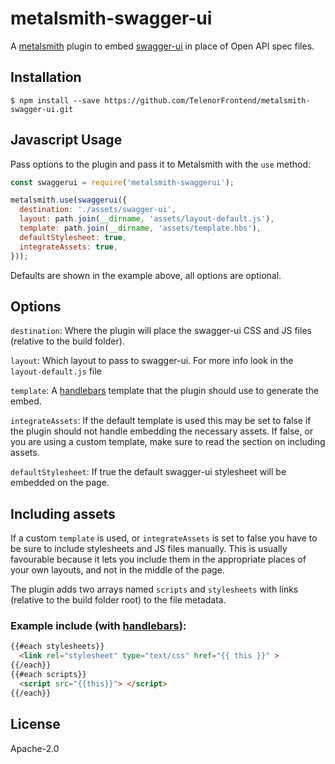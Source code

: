 # metalsmith-swagger-ui

A [metalsmith](https://github.com/segmentio/metalsmith) plugin to embed [swagger-ui](https://github.com/swagger-api/swagger-ui) in place of Open API spec files.

## Installation

    $ npm install --save https://github.com/TelenorFrontend/metalsmith-swagger-ui.git

## Javascript Usage

  Pass options to the plugin and pass it to Metalsmith with the `use` method:

```js
const swaggerui = require('metalsmith-swaggerui');

metalsmith.use(swaggerui({
  destination: './assets/swagger-ui',
  layout: path.join(__dirname, 'assets/layout-default.js'),
  template: path.join(__dirname, 'assets/template.hbs'),
  defaultStylesheet: true,
  integrateAssets: true,
}));
```
Defaults are shown in the example above, all options are optional.

## Options

`destination`: Where the plugin will place the swagger-ui CSS and JS files (relative to the build folder).

`layout`: Which layout to pass to swagger-ui. For more info look in the `layout-default.js` file

`template`: A [handlebars](https://github.com/wycats/handlebars.js/) template that the plugin should use to generate the embed.

`integrateAssets`: If the default template is used this may be set to false if the plugin should not handle embedding the necessary assets. If false, or you are using a custom template, make sure to read the section on including assets.

`defaultStylesheet`: If true the default swagger-ui stylesheet will be embedded on the page.

## Including assets
If a custom `template` is used, or `integrateAssets` is set to false you have to be sure to include stylesheets and JS files manually. This is usually favourable because it lets you include them in the appropriate places of your own layouts, and not in the middle of the page.

The plugin adds two arrays named `scripts` and `stylesheets` with links (relative to the build folder root) to the file metadata.

### Example include (with [handlebars](https://github.com/wycats/handlebars.js/)):
```html
{{#each stylesheets}}
  <link rel="stylesheet" type="text/css" href="{{ this }}" >
{{/each}}
{{#each scripts}}
  <script src="{{this}}"> </script>
{{/each}}
```

## License

  Apache-2.0
